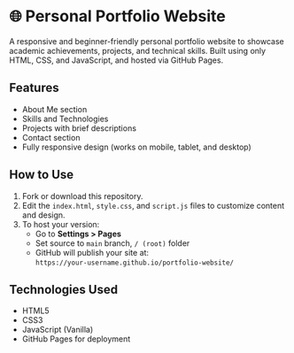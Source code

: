 # 🌐 Personal Portfolio Website

A responsive and beginner-friendly personal portfolio website to showcase academic achievements, projects, and technical skills. Built using only HTML, CSS, and JavaScript, and hosted via GitHub Pages.

## Features

- About Me section
- Skills and Technologies
- Projects with brief descriptions
- Contact section
- Fully responsive design (works on mobile, tablet, and desktop)

## How to Use

1. Fork or download this repository.
2. Edit the `index.html`, `style.css`, and `script.js` files to customize content and design.
3. To host your version:
   - Go to **Settings > Pages**
   - Set source to `main` branch, `/ (root)` folder
   - GitHub will publish your site at:  
     `https://your-username.github.io/portfolio-website/`

##  Technologies Used

- HTML5  
- CSS3  
- JavaScript (Vanilla)  
- GitHub Pages for deployment



